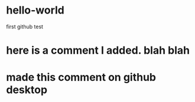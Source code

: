 # hello-world
first github test
# here is a comment I added.  blah blah
# made this comment on github desktop
